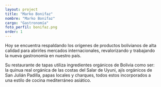 ```yaml
---
layout: project
title: "Marko Bonifaz"
nombre: "Marko Bonifaz"
cargo: "Gastronomía"
foto_perfil: bonifaz.png
order: 1
---
```


Hoy se encuentra respaldando los orígenes de productos bolivianos de alta calidad para abrirles mercados internacionales, revalorizando y trabajando la nueva gastronomía en nuestro país.

Su restaurante de tapas utiliza ingredientes orgánicos de Bolivia como ser: la quinua real orgánica de las costas del Salar de Uyuni, ajís orgánicos de San Julián Padilla, papas locales y charques, todos estos incorporados a una estilo de cocina mediterráneo asiático.